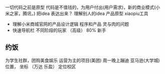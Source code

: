一切代码之前是原型 代码是不值钱的，为用户付出(用户需求)，新的商业模式(小米之家，腾讯，)
把idea 表达出来？ 理解别人的idea 产品原型 xiaopiu工具

- 理解小米商城官网的产品设计逻辑
  程序和产品   灵与肉的问题 
- 快速导航栏 不同阶段的玩家   （高级）
  80%   新手

## 约饭
  为学生社群，团购美食娱乐
  运营为主的项目(美团)
  周一晚上蹦迪 亚马逊(大学城)
  位置， 坐标 （万达 乐盈）
  定位校区 